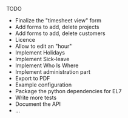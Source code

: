TODO


* Finalize the "timesheet view" form
* Add forms to add, delete projects
* Add forms to add, delete customers
* Licence
* Allow to edit an "hour"
* Implement Holidays
* Implement Sick-leave
* Implement Who Is Where
* Implement administration part
* Export to PDF
* Example configuration
* Package the python dependencies for EL7
* Write more tests
* Document the API
* ...


